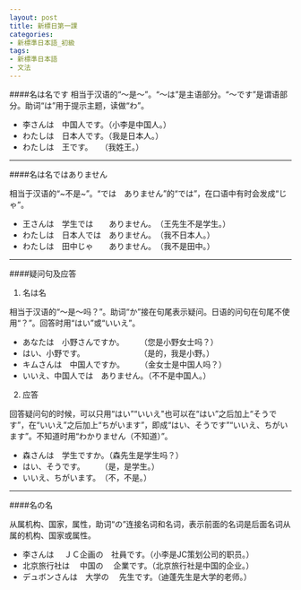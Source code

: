 ```yaml
---
layout: post
title: 新標日第一課
categories:
- 新標準日本語_初級
tags:
- 新標準日本語
- 文法
---
```

  
  
####名は名です
相当于汉语的“～是～”。“～は”是主语部分。“～です”是谓语部分。助词“は”用于提示主题，读做“わ”。

* 李さんは　中国人です。（小李是中国人。）
* わたしは　日本人です。（我是日本人。）
* わたしは　王です。　　（我姓王。）

---
####名は名ではありません

相当于汉语的“~不是~”。“では　ありません”的“では”，在口语中有时会发成“じゃ”。

* 王さんは　学生では　　ありません。　（王先生不是学生。）
* わたしは　日本人では　ありません。　（我不日本人。）
* わたしは　田中じゃ　　ありません。　（我不是田中。）

---
####疑问句及应答
1. 名は名
 
相当于汉语的“～是～吗？”。助词“か”接在句尾表示疑问。日语的问句在句尾不使用“？”。回答时用“はい”或“いいえ”。
	
* あなたは　小野さんですか。　　　（您是小野女士吗？）
* はい、小野です。　　　　　　　　（是的，我是小野。）
* キムさんは　中国人ですか。　　　（金女士是中国人吗？）
* いいえ、中国人では　ありません。（不不是中国人。）

2. 应答
	
回答疑问句的时候，可以只用“はい”“いいえ"也可以在“はい”之后加上“そうです”，在“いいえ”之后加上“ちがいます”，即成“はい、そうです”“いいえ、ちがいます”。不知道时用“わかりません（不知道）”。

* 森さんは　学生ですか。（森先生是学生吗？）
* はい、そうです。　　　（是，是学生。）
* いいえ、ちがいます。　（不，不是。）

---
####名の名

从属机构、国家，属性，助词“の”连接名词和名词，表示前面的名词是后面名词从属的机构、国家或属性。

* 李さんは　         ＪＣ企画の　社員です。（小李是JC策划公司的职员。）
* 北京旅行社は　   中国の　      企業です。（北京旅行社是中国的企业。）
* デュボンさんは　大学の　      先生です。（迪蓬先生是大学的老师。）